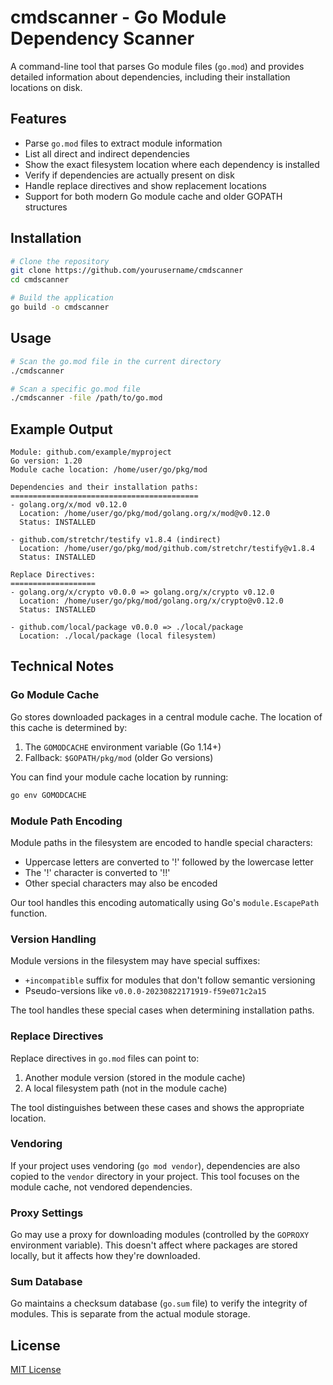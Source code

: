 # cmdscanner - Go Module Dependency Scanner

A command-line tool that parses Go module files (`go.mod`) and provides detailed information about dependencies, including their installation locations on disk.

## Features

- Parse `go.mod` files to extract module information
- List all direct and indirect dependencies
- Show the exact filesystem location where each dependency is installed
- Verify if dependencies are actually present on disk
- Handle replace directives and show replacement locations
- Support for both modern Go module cache and older GOPATH structures

## Installation

```bash
# Clone the repository
git clone https://github.com/yourusername/cmdscanner
cd cmdscanner

# Build the application
go build -o cmdscanner
```

## Usage

```bash
# Scan the go.mod file in the current directory
./cmdscanner

# Scan a specific go.mod file
./cmdscanner -file /path/to/go.mod
```

## Example Output

```
Module: github.com/example/myproject
Go version: 1.20
Module cache location: /home/user/go/pkg/mod

Dependencies and their installation paths:
==========================================
- golang.org/x/mod v0.12.0
  Location: /home/user/go/pkg/mod/golang.org/x/mod@v0.12.0
  Status: INSTALLED

- github.com/stretchr/testify v1.8.4 (indirect)
  Location: /home/user/go/pkg/mod/github.com/stretchr/testify@v1.8.4
  Status: INSTALLED

Replace Directives:
===================
- golang.org/x/crypto v0.0.0 => golang.org/x/crypto v0.12.0
  Location: /home/user/go/pkg/mod/golang.org/x/crypto@v0.12.0
  Status: INSTALLED

- github.com/local/package v0.0.0 => ./local/package
  Location: ./local/package (local filesystem)
```

## Technical Notes

### Go Module Cache

Go stores downloaded packages in a central module cache. The location of this cache is determined by:

1. The `GOMODCACHE` environment variable (Go 1.14+)
2. Fallback: `$GOPATH/pkg/mod` (older Go versions)

You can find your module cache location by running:

```bash
go env GOMODCACHE
```

### Module Path Encoding

Module paths in the filesystem are encoded to handle special characters:

- Uppercase letters are converted to '!' followed by the lowercase letter
- The '!' character is converted to '!!'
- Other special characters may also be encoded

Our tool handles this encoding automatically using Go's `module.EscapePath` function.

### Version Handling

Module versions in the filesystem may have special suffixes:

- `+incompatible` suffix for modules that don't follow semantic versioning
- Pseudo-versions like `v0.0.0-20230822171919-f59e071c2a15`

The tool handles these special cases when determining installation paths.

### Replace Directives

Replace directives in `go.mod` files can point to:

1. Another module version (stored in the module cache)
2. A local filesystem path (not in the module cache)

The tool distinguishes between these cases and shows the appropriate location.

### Vendoring

If your project uses vendoring (`go mod vendor`), dependencies are also copied to the `vendor` directory in your project. This tool focuses on the module cache, not vendored dependencies.

### Proxy Settings

Go may use a proxy for downloading modules (controlled by the `GOPROXY` environment variable). This doesn't affect where packages are stored locally, but it affects how they're downloaded.

### Sum Database

Go maintains a checksum database (`go.sum` file) to verify the integrity of modules. This is separate from the actual module storage.

## License

[MIT License](LICENSE)
